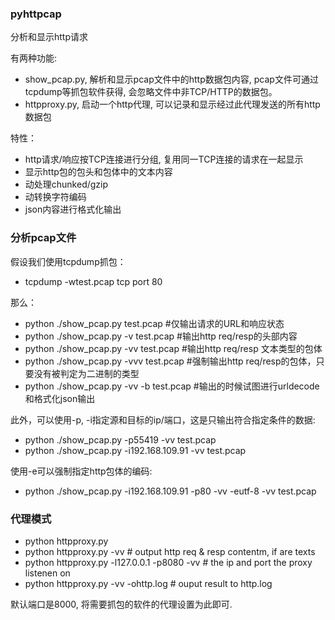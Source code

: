 ### pyhttpcap

分析和显示http请求

有两种功能:

* show_pcap.py, 解析和显示pcap文件中的http数据包内容, pcap文件可通过tcpdump等抓包软件获得, 会忽略文件中非TCP/HTTP的数据包。
* httpproxy.py, 启动一个http代理, 可以记录和显示经过此代理发送的所有http数据包

特性：

* http请求/响应按TCP连接进行分组, 复用同一TCP连接的请求在一起显示
* 显示http包的包头和包体中的文本内容
* 动处理chunked/gzip
* 动转换字符编码
* json内容进行格式化输出

### 分析pcap文件

假设我们使用tcpdump抓包：
+ tcpdump -wtest.pcap tcp port 80

那么：
+ python ./show_pcap.py test.pcap      #仅输出请求的URL和响应状态
+ python ./show_pcap.py -v test.pcap   #输出http req/resp的头部内容
+ python ./show_pcap.py -vv test.pcap  #输出http req/resp 文本类型的包体
+ python ./show_pcap.py -vvv test.pcap  #强制输出http req/resp的包体，只要没有被判定为二进制的类型
+ python ./show_pcap.py -vv -b test.pcap  #输出的时候试图进行urldecode和格式化json输出

此外，可以使用-p, -i指定源和目标的ip/端口，这是只输出符合指定条件的数据:
+ python ./show_pcap.py -p55419 -vv test.pcap
+ python ./show_pcap.py -i192.168.109.91 -vv test.pcap

使用-e可以强制指定http包体的编码:
+ python ./show_pcap.py -i192.168.109.91 -p80 -vv -eutf-8 -vv test.pcap


### 代理模式

+ python httpproxy.py
+ python httpproxy.py -vv                        # output http req & resp contentm, if are texts
+ python httpproxy.py -l127.0.0.1 -p8080 -vv     # the ip and port the proxy listenen on
+ python httpproxy.py -vv -ohttp.log             # ouput result to http.log


默认端口是8000, 将需要抓包的软件的代理设置为此即可.
